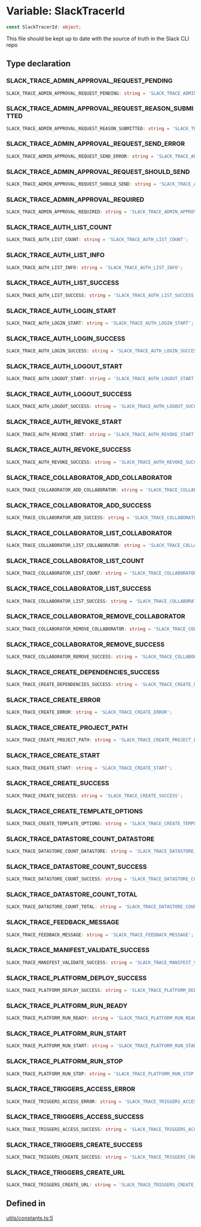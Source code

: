 # Variable: SlackTracerId

```ts
const SlackTracerId: object;
```

This file should be kept up to date with the source of truth in the Slack CLI repo

## Type declaration

### SLACK\_TRACE\_ADMIN\_APPROVAL\_REQUEST\_PENDING

```ts
SLACK_TRACE_ADMIN_APPROVAL_REQUEST_PENDING: string = 'SLACK_TRACE_ADMIN_APPROVAL_REQUEST_PENDING';
```

### SLACK\_TRACE\_ADMIN\_APPROVAL\_REQUEST\_REASON\_SUBMITTED

```ts
SLACK_TRACE_ADMIN_APPROVAL_REQUEST_REASON_SUBMITTED: string = 'SLACK_TRACE_ADMIN_APPROVAL_REQUEST_REASON_SUBMITTED';
```

### SLACK\_TRACE\_ADMIN\_APPROVAL\_REQUEST\_SEND\_ERROR

```ts
SLACK_TRACE_ADMIN_APPROVAL_REQUEST_SEND_ERROR: string = 'SLACK_TRACE_ADMIN_APPROVAL_REQUEST_SEND_ERROR';
```

### SLACK\_TRACE\_ADMIN\_APPROVAL\_REQUEST\_SHOULD\_SEND

```ts
SLACK_TRACE_ADMIN_APPROVAL_REQUEST_SHOULD_SEND: string = 'SLACK_TRACE_ADMIN_APPROVAL_REQUEST_SHOULD_SEND';
```

### SLACK\_TRACE\_ADMIN\_APPROVAL\_REQUIRED

```ts
SLACK_TRACE_ADMIN_APPROVAL_REQUIRED: string = 'SLACK_TRACE_ADMIN_APPROVAL_REQUIRED';
```

### SLACK\_TRACE\_AUTH\_LIST\_COUNT

```ts
SLACK_TRACE_AUTH_LIST_COUNT: string = 'SLACK_TRACE_AUTH_LIST_COUNT';
```

### SLACK\_TRACE\_AUTH\_LIST\_INFO

```ts
SLACK_TRACE_AUTH_LIST_INFO: string = 'SLACK_TRACE_AUTH_LIST_INFO';
```

### SLACK\_TRACE\_AUTH\_LIST\_SUCCESS

```ts
SLACK_TRACE_AUTH_LIST_SUCCESS: string = 'SLACK_TRACE_AUTH_LIST_SUCCESS';
```

### SLACK\_TRACE\_AUTH\_LOGIN\_START

```ts
SLACK_TRACE_AUTH_LOGIN_START: string = 'SLACK_TRACE_AUTH_LOGIN_START';
```

### SLACK\_TRACE\_AUTH\_LOGIN\_SUCCESS

```ts
SLACK_TRACE_AUTH_LOGIN_SUCCESS: string = 'SLACK_TRACE_AUTH_LOGIN_SUCCESS';
```

### SLACK\_TRACE\_AUTH\_LOGOUT\_START

```ts
SLACK_TRACE_AUTH_LOGOUT_START: string = 'SLACK_TRACE_AUTH_LOGOUT_START';
```

### SLACK\_TRACE\_AUTH\_LOGOUT\_SUCCESS

```ts
SLACK_TRACE_AUTH_LOGOUT_SUCCESS: string = 'SLACK_TRACE_AUTH_LOGOUT_SUCCESS';
```

### SLACK\_TRACE\_AUTH\_REVOKE\_START

```ts
SLACK_TRACE_AUTH_REVOKE_START: string = 'SLACK_TRACE_AUTH_REVOKE_START';
```

### SLACK\_TRACE\_AUTH\_REVOKE\_SUCCESS

```ts
SLACK_TRACE_AUTH_REVOKE_SUCCESS: string = 'SLACK_TRACE_AUTH_REVOKE_SUCCESS';
```

### SLACK\_TRACE\_COLLABORATOR\_ADD\_COLLABORATOR

```ts
SLACK_TRACE_COLLABORATOR_ADD_COLLABORATOR: string = 'SLACK_TRACE_COLLABORATOR_ADD_COLLABORATOR';
```

### SLACK\_TRACE\_COLLABORATOR\_ADD\_SUCCESS

```ts
SLACK_TRACE_COLLABORATOR_ADD_SUCCESS: string = 'SLACK_TRACE_COLLABORATOR_ADD_SUCCESS';
```

### SLACK\_TRACE\_COLLABORATOR\_LIST\_COLLABORATOR

```ts
SLACK_TRACE_COLLABORATOR_LIST_COLLABORATOR: string = 'SLACK_TRACE_COLLABORATOR_LIST_COLLABORATOR';
```

### SLACK\_TRACE\_COLLABORATOR\_LIST\_COUNT

```ts
SLACK_TRACE_COLLABORATOR_LIST_COUNT: string = 'SLACK_TRACE_COLLABORATOR_LIST_COUNT';
```

### SLACK\_TRACE\_COLLABORATOR\_LIST\_SUCCESS

```ts
SLACK_TRACE_COLLABORATOR_LIST_SUCCESS: string = 'SLACK_TRACE_COLLABORATOR_LIST_SUCCESS';
```

### SLACK\_TRACE\_COLLABORATOR\_REMOVE\_COLLABORATOR

```ts
SLACK_TRACE_COLLABORATOR_REMOVE_COLLABORATOR: string = 'SLACK_TRACE_COLLABORATOR_REMOVE_COLLABORATOR';
```

### SLACK\_TRACE\_COLLABORATOR\_REMOVE\_SUCCESS

```ts
SLACK_TRACE_COLLABORATOR_REMOVE_SUCCESS: string = 'SLACK_TRACE_COLLABORATOR_REMOVE_SUCCESS';
```

### SLACK\_TRACE\_CREATE\_DEPENDENCIES\_SUCCESS

```ts
SLACK_TRACE_CREATE_DEPENDENCIES_SUCCESS: string = 'SLACK_TRACE_CREATE_DEPENDENCIES_SUCCESS';
```

### SLACK\_TRACE\_CREATE\_ERROR

```ts
SLACK_TRACE_CREATE_ERROR: string = 'SLACK_TRACE_CREATE_ERROR';
```

### SLACK\_TRACE\_CREATE\_PROJECT\_PATH

```ts
SLACK_TRACE_CREATE_PROJECT_PATH: string = 'SLACK_TRACE_CREATE_PROJECT_PATH';
```

### SLACK\_TRACE\_CREATE\_START

```ts
SLACK_TRACE_CREATE_START: string = 'SLACK_TRACE_CREATE_START';
```

### SLACK\_TRACE\_CREATE\_SUCCESS

```ts
SLACK_TRACE_CREATE_SUCCESS: string = 'SLACK_TRACE_CREATE_SUCCESS';
```

### SLACK\_TRACE\_CREATE\_TEMPLATE\_OPTIONS

```ts
SLACK_TRACE_CREATE_TEMPLATE_OPTIONS: string = 'SLACK_TRACE_CREATE_TEMPLATE_OPTIONS';
```

### SLACK\_TRACE\_DATASTORE\_COUNT\_DATASTORE

```ts
SLACK_TRACE_DATASTORE_COUNT_DATASTORE: string = 'SLACK_TRACE_DATASTORE_COUNT_DATASTORE';
```

### SLACK\_TRACE\_DATASTORE\_COUNT\_SUCCESS

```ts
SLACK_TRACE_DATASTORE_COUNT_SUCCESS: string = 'SLACK_TRACE_DATASTORE_COUNT_SUCCESS';
```

### SLACK\_TRACE\_DATASTORE\_COUNT\_TOTAL

```ts
SLACK_TRACE_DATASTORE_COUNT_TOTAL: string = 'SLACK_TRACE_DATASTORE_COUNT_TOTAL';
```

### SLACK\_TRACE\_FEEDBACK\_MESSAGE

```ts
SLACK_TRACE_FEEDBACK_MESSAGE: string = 'SLACK_TRACE_FEEDBACK_MESSAGE';
```

### SLACK\_TRACE\_MANIFEST\_VALIDATE\_SUCCESS

```ts
SLACK_TRACE_MANIFEST_VALIDATE_SUCCESS: string = 'SLACK_TRACE_MANIFEST_VALIDATE_SUCCESS';
```

### SLACK\_TRACE\_PLATFORM\_DEPLOY\_SUCCESS

```ts
SLACK_TRACE_PLATFORM_DEPLOY_SUCCESS: string = 'SLACK_TRACE_PLATFORM_DEPLOY_SUCCESS';
```

### SLACK\_TRACE\_PLATFORM\_RUN\_READY

```ts
SLACK_TRACE_PLATFORM_RUN_READY: string = 'SLACK_TRACE_PLATFORM_RUN_READY';
```

### SLACK\_TRACE\_PLATFORM\_RUN\_START

```ts
SLACK_TRACE_PLATFORM_RUN_START: string = 'SLACK_TRACE_PLATFORM_RUN_START';
```

### SLACK\_TRACE\_PLATFORM\_RUN\_STOP

```ts
SLACK_TRACE_PLATFORM_RUN_STOP: string = 'SLACK_TRACE_PLATFORM_RUN_STOP';
```

### SLACK\_TRACE\_TRIGGERS\_ACCESS\_ERROR

```ts
SLACK_TRACE_TRIGGERS_ACCESS_ERROR: string = 'SLACK_TRACE_TRIGGERS_ACCESS_ERROR';
```

### SLACK\_TRACE\_TRIGGERS\_ACCESS\_SUCCESS

```ts
SLACK_TRACE_TRIGGERS_ACCESS_SUCCESS: string = 'SLACK_TRACE_TRIGGERS_ACCESS_SUCCESS';
```

### SLACK\_TRACE\_TRIGGERS\_CREATE\_SUCCESS

```ts
SLACK_TRACE_TRIGGERS_CREATE_SUCCESS: string = 'SLACK_TRACE_TRIGGERS_CREATE_SUCCESS';
```

### SLACK\_TRACE\_TRIGGERS\_CREATE\_URL

```ts
SLACK_TRACE_TRIGGERS_CREATE_URL: string = 'SLACK_TRACE_TRIGGERS_CREATE_URL';
```

## Defined in

[utils/constants.ts:5](https://github.com/slackapi/node-slack-sdk/blob/main/packages/cli-test/src/utils/constants.ts#L5)
